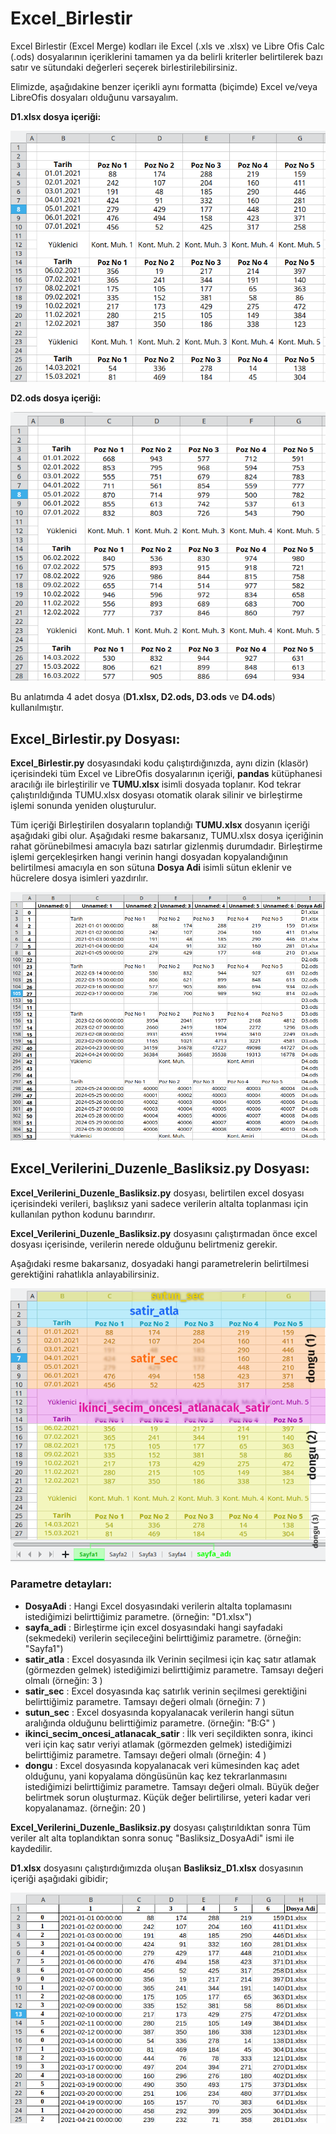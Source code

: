 # Excel_Birlestir
Excel Birlestir (Excel Merge) kodları ile Excel (.xls ve .xlsx) ve Libre Ofis Calc (.ods) dosyalarının içeriklerini tamamen ya da belirli kriterler belirtilerek bazı satır ve sütundaki değerleri seçerek birlestirilebilirsiniz.

Elimizde, aşağıdakine benzer içerikli aynı formatta (biçimde) Excel ve/veya LibreOfis dosyaları olduğunu varsayalım. 

**D1.xlsx dosya içeriği:**

![d1](resimler/D1.png)

**D2.ods dosya içeriği:**

![d2](resimler/D2.png)

Bu anlatımda 4 adet dosya (**D1.xlsx, D2.ods, D3.ods** ve **D4.ods**) kullanılmıştır.

## Excel_Birlestir.py Dosyası:
**Excel_Birlestir.py** dosyasındaki kodu çalıştırdığınızda, aynı dizin (klasör) içerisindeki tüm Excel ve LibreOfis dosyalarının içeriği, **pandas** kütüphanesi aracılığı ile birleştirilir ve **TUMU.xlsx** isimli dosyada toplanır. Kod tekrar çalıştırıldığında TUMU.xlsx dosyası otomatik olarak silinir ve birleştirme işlemi sonunda yeniden oluşturulur.

Tüm içeriği Birleştirilen dosyaların toplandığı **TUMU.xlsx** dosyanın içeriği aşağıdaki gibi olur. Aşağıdaki resme bakarsanız, TUMU.xlsx dosya içeriğinin rahat görünebilmesi amacıyla bazı satırlar gizlenmiş durumdadır. Birleştirme işlemi gerçekleşirken hangi verinin hangi dosyadan kopyalandığının belirtilmesi amacıyla en son sütuna **Dosya Adi** isimli sütun eklenir ve hücrelere dosya isimleri yazdırılır.

![excel_birlestir](resimler/excel_birlestir.png)


## Excel_Verilerini_Duzenle_Basliksiz.py Dosyası:
**Excel_Verilerini_Duzenle_Basliksiz.py** dosyası, belirtilen excel dosyası içerisindeki verileri, başlıksız yani sadece verilerin altalta toplanması için kullanılan python kodunu barındırır.

**Excel_Verilerini_Duzenle_Basliksiz.py** dosyasını çalıştırmadan önce excel dosyası içerisinde, verilerin nerede olduğunu belirtmeniz gerekir.

Aşağıdaki resme bakarsanız, dosyadaki hangi parametrelerin belirtilmesi gerektiğini rahatlıkla anlayabilirsiniz.

![parametreler_basliksiz.png](resimler/parametreler_basliksiz.png)

### Parametre detayları:
* **DosyaAdi**  : Hangi Excel dosyasındaki verilerin altalta toplamasını istediğimizi belirttiğimiz parametre. (örneğin: "D1.xlsx")
* **sayfa_adi**	 : Birleştirme için excel dosyasındaki hangi sayfadaki (sekmedeki) verilerin seçileceğini belirttiğimiz parametre. (örneğin: "Sayfa1")
* **satir_atla** : Excel dosyasında ilk Verinin seçilmesi için kaç satır atlamak (görmezden gelmek) istediğimizi belirttiğimiz parametre. Tamsayı değeri olmalı (örneğin: 3 )
* **satir_sec**  : Excel dosyasında kaç satırlık verinin seçilmesi gerektiğini belirttiğimiz parametre. Tamsayı değeri olmalı (örneğin: 7 )
* **sutun_sec**  : Excel dosyasında kopyalanacak verilerin hangi sütun aralığında olduğunu belirttiğimiz parametre. (örneğin: "B:G" )
* **ikinci_secim_oncesi_atlanacak_satir** : İlk veri seçildikten sonra, ikinci veri için kaç satır veriyi atlamak (görmezden gelmek) istediğimizi belirttiğimiz parametre. Tamsayı değeri olmalı (örneğin: 4 )
* **dongu** : Excel dosyasında kopyalanacak veri kümesinden kaç adet olduğunu, yani kopyalama döngüsünün kaç kez tekrarlanmasını istediğimizi belirttiğimiz parametre. Tamsayı değeri olmalı. Büyük değer belirtmek sorun oluşturmaz. Küçük değer belirtilirse, yeteri kadar veri kopyalanamaz. (örneğin: 20 )

**Excel_Verilerini_Duzenle_Basliksiz.py** dosyası çalıştırıldıktan sonra Tüm veriler alt alta toplandıktan sonra sonuç "Basliksiz_DosyaAdi" ismi ile kaydedilir.

**D1.xlsx** dosyasını çalıştırdığımızda oluşan **Basliksiz_D1.xlsx** dosyasının içeriği aşağıdaki gibidir;

![Excel_Verilerini_Duzenle_Basliksiz_sonuc](resimler/Excel_Verilerini_Duzenle_Basliksiz_sonuc.png)








